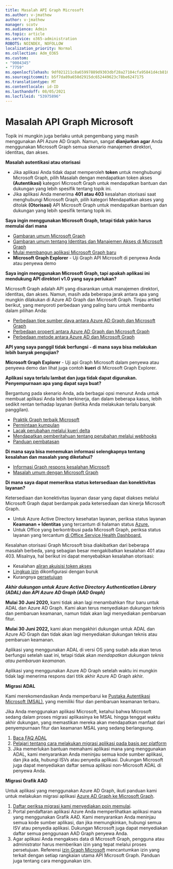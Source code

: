```yaml
---
title: Masalah API Graph Microsoft
ms.author: v-jmathew
author: v-jmathew
manager: scotv
ms.audience: Admin
ms.topic: article
ms.service: o365-administration
ROBOTS: NOINDEX, NOFOLLOW
localization_priority: Normal
ms.collection: Adm_O365
ms.custom:
- "9004345"
- "7759"
ms.openlocfilehash: 9df021211c8a65997889d9303dbf28a27104cfa95841d4cb810427c652ba0784
ms.sourcegitcommit: b5f7da89a650d2915dc652449623c78be6247175
ms.translationtype: MT
ms.contentlocale: id-ID
ms.lasthandoff: 08/05/2021
ms.locfileid: "53975896"
---
```

# <a name="microsoft-graph-api-issues"></a>Masalah API Graph Microsoft

Topik ini mungkin juga berlaku untuk pengembang yang masih menggunakan API Azure AD Graph. Namun, sangat **dianjurkan agar** Anda menggunakan Microsoft Graph semua skenario manajemen direktori, identitas, dan akses.

**Masalah autentikasi atau otorisasi**

- Jika aplikasi Anda tidak dapat memperoleh **token** untuk menghubungi Microsoft Graph, pilih Masalah dengan mendapatkan token akses **(Autentikasi)** kategori Microsoft Graph untuk mendapatkan bantuan dan dukungan yang lebih spesifik tentang topik ini.
- Jika aplikasi Anda menerima **401 atau 403** kesalahan otorisasi saat menghubungi Microsoft Graph, pilih kategori Mendapatkan akses yang ditolak **(Otorisasi)** API Microsoft Graph untuk mendapatkan bantuan dan dukungan yang lebih spesifik tentang topik ini.

**Saya ingin menggunakan Microsoft Graph, tetapi tidak yakin harus memulai dari mana**

- [Gambaran umum Microsoft Graph](https://docs.microsoft.com/graph/overview)
- [Gambaran umum tentang Identitas dan Manajemen Akses di Microsoft Graph](https://docs.microsoft.com/graph/azuread-identity-access-management-concept-overview)
- [Mulai membangun aplikasi Microsoft Graph baru](https://docs.microsoft.com/graph/)
- **Microsoft Graph Explorer** - Uji Graph API Microsoft di penyewa Anda atau penyewa demo

**Saya ingin menggunakan Microsoft Graph, tapi apakah aplikasi ini mendukung API direktori v1.0 yang saya perlukan?**

Microsoft Graph adalah API yang disarankan untuk manajemen direktori, identitas, dan akses. Namun, masih ada beberapa jarak antara apa yang mungkin dilakukan di Azure AD Graph dan Microsoft Graph. Tinjau artikel berikut, yang menyoroti perbedaan yang paling baru untuk membantu dalam pilihan Anda:

- [Perbedaan tipe sumber daya antara Azure AD Graph dan Microsoft Graph](https://docs.microsoft.com/graph/migrate-azure-ad-graph-resource-differences)
- [Perbedaan properti antara Azure AD Graph dan Microsoft Graph](https://docs.microsoft.com/graph/migrate-azure-ad-graph-property-differences)
- [Perbedaan metode antara Azure AD dan Microsoft Graph](https://docs.microsoft.com/graph/migrate-azure-ad-graph-method-differences)

**API yang saya panggil tidak berfungsi - di mana saya bisa melakukan lebih banyak pengujian?**

**Microsoft Graph Explorer** - Uji api Graph Microsoft dalam penyewa atau penyewa demo dan lihat juga contoh **kueri** di Microsoft Graph Explorer.

**Aplikasi saya terlalu lambat dan juga tidak dapat digunakan. Penyempurnaan apa yang dapat saya buat?**

Bergantung pada skenario Anda, ada berbagai opsi menurut Anda untuk membuat aplikasi Anda lebih berkinerja, dan dalam beberapa kasus, lebih sedikit rentan terhadap layanan (ketika Anda melakukan terlalu banyak panggilan).

- [Praktik Graph terbaik Microsoft](https://docs.microsoft.com/graph/best-practices-concept)
- [Permintaan kumpulan](https://docs.microsoft.com/graph/json-batching)
- [Lacak perubahan melalui kueri delta](https://docs.microsoft.com/graph/delta-query-overview)
- [Mendapatkan pemberitahuan tentang perubahan melalui webhooks](https://docs.microsoft.com/graph/webhooks)
- [Panduan pembatasan](https://docs.microsoft.com/graph/throttling)

**Di mana saya bisa menemukan informasi selengkapnya tentang kesalahan dan masalah yang diketahui?**

- [Informasi Graph respons kesalahan Microsoft](https://docs.microsoft.com/graph/errors)
- [Masalah umum dengan Microsoft Graph](https://docs.microsoft.com/graph/known-issues)

**Di mana saya dapat memeriksa status ketersediaan dan konektivitas layanan?**

Ketersediaan dan konektivitas layanan dasar yang dapat diakses melalui Microsoft Graph dapat berdampak pada ketersediaan dan kinerja Microsoft Graph.

- Untuk Azure Active Directory kesehatan layanan, periksa status layanan **Keamanan + Identitas** yang tercantum di halaman status [Azure.](https://azure.microsoft.com/status/)
- Untuk Office yang berkontribusi pada Microsoft Graph, periksa status layanan yang tercantum [di Office Service Health Dashboard.](https://portal.office.com/adminportal/home#/servicehealth)

Kesalahan otorisasi Graph Microsoft bisa diakibatkan dari beberapa masalah berbeda, yang sebagian besar mengakibatkan kesalahan 401 atau 403. Misalnya, hal berikut ini dapat menyebabkan kesalahan otorisasi:

- Kesalahan [aliran akuisisi token akses](https://docs.microsoft.com/azure/active-directory/develop/active-directory-authentication-scenarios)
- [Lingkup izin](https://docs.microsoft.com/azure/active-directory/develop/active-directory-v2-scopes) dikonfigurasi dengan buruk
- Kurangnya [persetujuan](https://docs.microsoft.com/azure/active-directory/develop/active-directory-devhowto-multi-tenant-overview#understanding-user-and-admin-consent)

***Akhir dukungan untuk Azure Active Directory Authentication Library (ADAL) dan API Azure AD Graph (AAD Graph)***

**Mulai 30 Juni 2020,** kami tidak akan lagi menambahkan fitur baru untuk ADAL dan Azure AD Graph. Kami akan terus menyediakan dukungan teknis dan pembaruan keamanan, namun tidak akan lagi menyediakan pembaruan fitur.

**Mulai 30 Juni 2022,** kami akan mengakhiri dukungan untuk ADAL dan Azure AD Graph dan tidak akan lagi menyediakan dukungan teknis atau pembaruan keamanan.

Aplikasi yang menggunakan ADAL di versi OS yang sudah ada akan terus berfungsi setelah saat ini, tetapi tidak akan *mendapatkan dukungan teknis atau pembaruan keamanan.*

Aplikasi yang menggunakan Azure AD Graph setelah waktu ini mungkin tidak lagi menerima respons dari titik akhir Azure AD Graph akhir.

**Migrasi ADAL**

Kami merekomendasikan Anda memperbarui ke [Pustaka Autentikasi Microsoft (MSAL)](https://docs.microsoft.com/azure/active-directory/develop/v2-overview), yang memiliki fitur dan pembaruan keamanan terbaru.

Jika Anda menggunakan aplikasi Microsoft, ketahui bahwa Microsoft sedang dalam proses migrasi aplikasinya ke MSAL hingga tenggat waktu akhir dukungan, yang memastikan mereka akan mendapatkan manfaat dari penyempurnaan fitur dan keamanan MSAL yang sedang berlangsung.

1. [Baca FAQ ADAL](https://docs.microsoft.com/azure/active-directory/develop/msal-migration#frequently-asked-questions-faq)
2. [Pelajari tentang cara melakukan migrasi aplikasi pada basis per platform](https://docs.microsoft.com/azure/active-directory/develop/msal-migration#frequently-asked-questions-faq)
3. Jika memerlukan bantuan memahami aplikasi mana yang menggunakan ADAL, kami menyarankan Anda meninjau semua kode sumber aplikasi, dan jika ada, hubungi ISVs atau penyedia aplikasi. Dukungan Microsoft juga dapat menyediakan daftar semua aplikasi non-Microsoft ADAL di penyewa Anda.

**Migrasi Grafik AAD**

Untuk aplikasi yang menggunakan Azure AD Graph, ikuti panduan kami untuk melakukan migrasi aplikasi [Azure AD Graph ke Microsoft Graph](https://docs.microsoft.com/graph/migrate-azure-ad-graph-overview).

1. [Daftar periksa migrasi kami menyediakan poin memulai](https://docs.microsoft.com/graph/migrate-azure-ad-graph-planning-checklist).
2. Portal pendaftaran aplikasi Azure Anda memperlihatkan aplikasi mana yang menggunakan Grafik AAD. Kami menyarankan Anda meninjau semua kode sumber aplikasi, dan jika memungkinkan, hubungi semua ISV atau penyedia aplikasi. Dukungan Microsoft juga dapat menyediakan daftar semua penggunaan AAD Graph penyewa Anda.
3. Agar aplikasi Anda mengakses data di Microsoft Graph, pengguna atau administrator harus memberikan izin yang tepat melalui proses persetujuan. Referensi [izin Graph Microsoft](https://docs.microsoft.com/graph/permissions-reference) mencantumkan izin yang terkait dengan setiap rangkaian utama API Microsoft Graph. Panduan juga tentang cara menggunakan izin.
